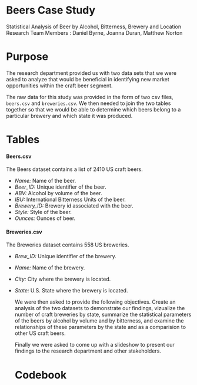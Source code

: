 # Beers Case Study
Statistical Analysis of Beer by Alcohol, Bitterness, Brewery and Location 
Research Team Members : Daniel Byrne, Joanna Duran, Matthew Norton

# Purpose
  The research department provided us with two data sets that we were asked to analyze that would be beneficial in identifying new market opportunities within the craft beer segment.
  
  The raw data for this study was provided in the form of two csv files, `beers.csv` and `breweries.csv`.  We then needed to join the two tables together so that we would be able to determine which beers belong to a particular brewery and which state it was produced.

# Tables
#### Beers.csv
The Beers dataset contains a list of 2410 US craft beers.
- *Name:* Name of the beer.
- *Beer_ID:* Unique identifier of the beer.
- *ABV:* Alcohol by volume of the beer.
- *IBU:* International Bitterness Units of the beer.
- *Brewery_ID:* Brewery id associated with the beer.
- *Style:* Style of the beer.
- *Ounces:* Ounces of beer.

#### Breweries.csv
The Breweries dataset contains 558 US breweries. 
- *Brew_ID:* Unique identifier of the brewery.
- *Name:* Name of the brewery.
- *City:* City where the brewery is located.
- *State:* U.S. State where the brewery is located.

  We were then asked to provide the following objectives.  Create an analysis of the two datasets to demonstrate our findings, vizualize the number of craft breweries by state, summarize the statistical parameters of the beers by alcohol by volume and by bitterness, and examine the relationships of these parameters by the state and as a comparision to other US craft beers.

  Finally we were asked to come up with a slideshow to present our findings to the research department and other stakeholders.
  
  # Codebook
